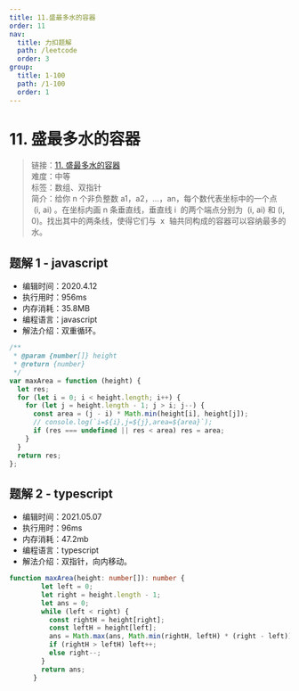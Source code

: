 ```yaml
---
title: 11.盛最多水的容器
order: 11
nav:
  title: 力扣题解
  path: /leetcode
  order: 3
group:
  title: 1-100
  path: /1-100
  order: 1
---
```


# 11. 盛最多水的容器

> 链接：[11. 盛最多水的容器](https://leetcode-cn.com/problems/container-with-most-water/)  
> 难度：中等  
> 标签：数组、双指针  
> 简介：给你 n 个非负整数 a1，a2，...，an，每个数代表坐标中的一个点  (i, ai) 。在坐标内画 n 条垂直线，垂直线 i  的两个端点分别为  (i, ai) 和 (i, 0)。找出其中的两条线，使得它们与  x  轴共同构成的容器可以容纳最多的水。

## 题解 1 - javascript

- 编辑时间：2020.4.12
- 执行用时：956ms
- 内存消耗：35.8MB
- 编程语言：javascript
- 解法介绍：双重循环。

```javascript
/**
 * @param {number[]} height
 * @return {number}
 */
var maxArea = function (height) {
  let res;
  for (let i = 0; i < height.length; i++) {
    for (let j = height.length - 1; j > i; j--) {
      const area = (j - i) * Math.min(height[i], height[j]);
      // console.log(`i=${i},j=${j},area=${area}`);
      if (res === undefined || res < area) res = area;
    }
  }
  return res;
};
```
## 题解 2 - typescript
- 编辑时间：2021.05.07
- 执行用时：96ms
- 内存消耗：47.2mb
- 编程语言：typescript
- 解法介绍：双指针，向内移动。
```typescript
function maxArea(height: number[]): number {
        let left = 0;
        let right = height.length - 1;
        let ans = 0;
        while (left < right) {
          const rightH = height[right];
          const leftH = height[left];
          ans = Math.max(ans, Math.min(rightH, leftH) * (right - left));
          if (rightH > leftH) left++;
          else right--;
        }
        return ans;
      }
```

